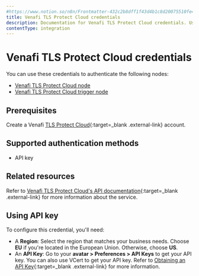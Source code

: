 ```yaml
---
#https://www.notion.so/n8n/Frontmatter-432c2b8dff1f43d4b1c8d20075510fe4
title: Venafi TLS Protect Cloud credentials
description: Documentation for Venafi TLS Protect Cloud credentials. Use these credentials to authenticate Venafi TLS Protect Cloud in n8n, a workflow automation platform.
contentType: integration
---
```


# Venafi TLS Protect Cloud credentials

You can use these credentials to authenticate the following nodes:

* [Venafi TLS Protect Cloud node](/integrations/builtin/app-nodes/n8n-nodes-base.venafitlsprotectcloud/)
* [Venafi TLS Protect Cloud trigger node](/integrations/builtin/trigger-nodes/n8n-nodes-base.venafitlsprotectcloudtrigger/)

## Prerequisites

Create a Venafi [TLS Protect Cloud](https://venafi.com/tls-protect/){:target=_blank .external-link} account.

## Supported authentication methods

- API key

## Related resources

Refer to [Venafi TLS Protect Cloud's API documentation](https://docs.venafi.cloud/api/vaas-rest-api/){:target=_blank .external-link} for more information about the service.

## Using API key

To configure this credential, you'll need:

- A **Region**: Select the region that matches your business needs. Choose **EU** if you're located in the European Union. Otherwise, choose **US**.
- An **API Key**: Go to your **avatar > Preferences > API Keys** to get your API key. You can also use VCert to get your API key. Refer to [Obtaining an API Key](https://docs.venafi.cloud/api/obtaining-api-key/){:target=_blank .external-link} for more information.
